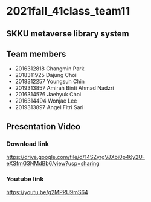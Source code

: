 # 2021fall_41class_team11
## SKKU metaverse library system

## Team members
* 2016312818 Changmin Park
* 2018311925 Dajung Choi
* 2018312257 Youngsuh Chin
* 2019313857 Amirah Binti Ahmad Nadzri
* 2016314576 Jaehyuk Choi
* 2016314494 Wonjae Lee
* 2019313897 Angel Fitri Sari

## Presentation Video
### Download link
https://drive.google.com/file/d/14SZyrgVJXbi0p46y2U-eXSfmG3NMdBb6/view?usp=sharing

### Youtube link
https://youtu.be/g2MPRU9mS64
